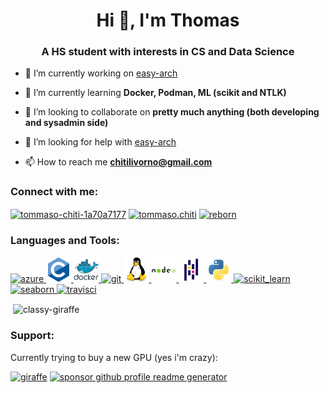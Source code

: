 <h1 align="center">Hi 👋, I'm Thomas</h1>
<h3 align="center">A HS student with interests in CS and Data Science</h3>

- 🔭 I’m currently working on [easy-arch](https://github.com/classy-giraffe/easy-arch)

- 🌱 I’m currently learning **Docker, Podman, ML (scikit and NTLK)**

- 👯 I’m looking to collaborate on **pretty much anything (both developing and sysadmin side)**

- 🤝 I’m looking for help with [easy-arch](https://github.com/classy-giraffe/easy-arch)

- 📫 How to reach me **chitilivorno@gmail.com**

<h3 align="left">Connect with me:</h3>
<p align="left">
<a href="https://linkedin.com/in/tommaso-chiti-1a70a7177" target="blank"><img align="center" src="https://raw.githubusercontent.com/rahuldkjain/github-profile-readme-generator/master/src/images/icons/Social/linked-in-alt.svg" alt="tommaso-chiti-1a70a7177" height="30" width="40" /></a>
<a href="https://instagram.com/tommaso.chiti" target="blank"><img align="center" src="https://raw.githubusercontent.com/rahuldkjain/github-profile-readme-generator/master/src/images/icons/Social/instagram.svg" alt="tommaso.chiti" height="30" width="40" /></a>
<a href="https://discord.gg/reborn" target="blank"><img align="center" src="https://raw.githubusercontent.com/rahuldkjain/github-profile-readme-generator/master/src/images/icons/Social/discord.svg" alt="reborn" height="30" width="40" /></a>
</p>

<h3 align="left">Languages and Tools:</h3>
<p align="left"> <a href="https://azure.microsoft.com/en-in/" target="_blank" rel="noreferrer"> <img src="https://www.vectorlogo.zone/logos/microsoft_azure/microsoft_azure-icon.svg" alt="azure" width="40" height="40"/> </a> <a href="https://www.cprogramming.com/" target="_blank" rel="noreferrer"> <img src="https://raw.githubusercontent.com/devicons/devicon/master/icons/c/c-original.svg" alt="c" width="40" height="40"/> </a> <a href="https://www.docker.com/" target="_blank" rel="noreferrer"> <img src="https://raw.githubusercontent.com/devicons/devicon/master/icons/docker/docker-original-wordmark.svg" alt="docker" width="40" height="40"/> </a> <a href="https://git-scm.com/" target="_blank" rel="noreferrer"> <img src="https://www.vectorlogo.zone/logos/git-scm/git-scm-icon.svg" alt="git" width="40" height="40"/> </a> <a href="https://www.linux.org/" target="_blank" rel="noreferrer"> <img src="https://raw.githubusercontent.com/devicons/devicon/master/icons/linux/linux-original.svg" alt="linux" width="40" height="40"/> </a> <a href="https://nodejs.org" target="_blank" rel="noreferrer"> <img src="https://raw.githubusercontent.com/devicons/devicon/master/icons/nodejs/nodejs-original-wordmark.svg" alt="nodejs" width="40" height="40"/> </a> <a href="https://pandas.pydata.org/" target="_blank" rel="noreferrer"> <img src="https://raw.githubusercontent.com/devicons/devicon/2ae2a900d2f041da66e950e4d48052658d850630/icons/pandas/pandas-original.svg" alt="pandas" width="40" height="40"/> </a> <a href="https://www.python.org" target="_blank" rel="noreferrer"> <img src="https://raw.githubusercontent.com/devicons/devicon/master/icons/python/python-original.svg" alt="python" width="40" height="40"/> </a> <a href="https://scikit-learn.org/" target="_blank" rel="noreferrer"> <img src="https://upload.wikimedia.org/wikipedia/commons/0/05/Scikit_learn_logo_small.svg" alt="scikit_learn" width="40" height="40"/> </a> <a href="https://seaborn.pydata.org/" target="_blank" rel="noreferrer"> <img src="https://seaborn.pydata.org/_images/logo-mark-lightbg.svg" alt="seaborn" width="40" height="40"/> </a> <a href="https://travis-ci.org" target="_blank" rel="noreferrer"> <img src="https://www.vectorlogo.zone/logos/travis-ci/travis-ci-icon.svg" alt="travisci" width="40" height="40"/> </a> </p>

<p>&nbsp;<img align="center" src="https://github-readme-stats.vercel.app/api?username=classy-giraffe&show_icons=true&locale=en" alt="classy-giraffe" /></p>

<h3 align="left">Support:</h3>
Currently trying to buy a new GPU (yes i'm crazy):
<p>
  <a href="https://www.buymeacoffee.com/giraffe"><img src="https://cdn.buymeacoffee.com/buttons/v2/default-yellow.png" height="50" width="210" alt="giraffe"/></a>
  <a href="https://www.paypal.me/tommychiti"><img src="https://ionicabizau.github.io/badges/paypal.svg" alt="sponsor github profile readme generator" height="50" width="210"/></a>
</p>
<br><br>
